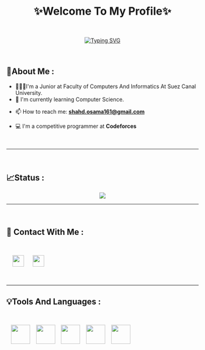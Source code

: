 <h1 align ="center">✨Welcome To My Profile✨
</h1> 
<br/>
<p align ="center">
<a href="https://git.io/typing-svg"><img src="https://readme-typing-svg.demolab.com?font=Dancing+Script&size=35&pause=1000&color=F76CB3&random=false&width=435&center=true&lines=++I'm+Shahd+Osama+;++%2C+I'm+a+CS+Student+;+%2C+And+Backend+Developer" alt="Typing SVG" /></a>
</p>
 <br/> 
 
  <p align ="left">

   ## 💭About Me : 
<ul>
<li>👩🏽‍💻I'm a Junior at Faculty of Computers And Informatics At Suez Canal University.</li>
<li>🌱 I'm currently learning Computer Science.</li>
 <li>        
         
 📫 How to reach me: **shahd.osama161@gmail.com** 
 
 </li>
 <li>💻 I'm a competitive programmer at <b>Codeforces</b></li>
</ul>
 </p>
 <br/>
 <hr/> 
 <br/>
 <!-- Profile status -->
 
 ## 📈Status :
 <div align ="center" >
      
  ![](https://github-readme-stats.vercel.app/api?username=shahd-osama&show_icons=true&theme=dracula)
 <br/>

 </div> 
 <hr/> 
 <br/>
    

  ## 📨 Contact With Me :
  <br/>
  <p align ="left">
  &nbsp;&nbsp;&nbsp;
  <a href="www.linkedin.com/in/shahd-øsama-a7218024a" target="_blank"> <img src="https://raw.githubusercontent.com/rahuldkjain/github-profile-readme-generator/master/src/images/icons/Social/linked-in-alt.svg" 
  width="30" height="30"/></a>
  &nbsp;&nbsp;&nbsp;&nbsp;
  <a href="www.linkedin.com/in/shahd-øsama-a7218024a" target="_blank"> <img src="https://raw.githubusercontent.com/rahuldkjain/github-profile-readme-generator/master/src/images/icons/Social/codeforces.svg" 
  width="30" height="30"/></a>
  </p>
 <br>
 <hr/>
 
 ## 💡Tools And Languages :
 <br/>
 <p> &nbsp;&nbsp;
  <img src="https://cdn.jsdelivr.net/gh/devicons/devicon@latest/icons/cplusplus/cplusplus-original.svg" width="50"   /> &nbsp;&nbsp;
  <img src="https://cdn.jsdelivr.net/gh/devicons/devicon@latest/icons/javascript/javascript-original.svg" width="50" /> &nbsp;&nbsp;
  <img src="https://cdn.jsdelivr.net/gh/devicons/devicon@latest/icons/java/java-original.svg" width="50" />   &nbsp;&nbsp;
  <img src="https://cdn.jsdelivr.net/gh/devicons/devicon@latest/icons/html5/html5-original-wordmark.svg" width="50"  />  &nbsp;&nbsp;
  <img src="https://cdn.jsdelivr.net/gh/devicons/devicon@latest/icons/vscode/vscode-original.svg" width="50"/>
  
 </p>
 <br/>
 
 <!--  [![Top Langs](https://github-readme-stats.vercel.app/api/top-langs/?username=shahd-osama&layout=donut-vertical)] 
       (https://github.com/anuraghazra/github-readme-stats)  
-- >
<!--

**shahd-osama/shahd-osama** is a ✨ _special_ ✨ repository because its `README.md` (this file) appears on your GitHub profile.

Here are some ideas to get you started:

- 🔭 I’m currently working on ...
- 🌱 I’m currently learning ...
- 👯 I’m looking to collaborate on ...
- 🤔 I’m looking for help with ...
- 💬 Ask me about ...
- 📫 How to reach me: ...
- 😄 Pronouns: ...
- ⚡ Fun fact: ...
-->
